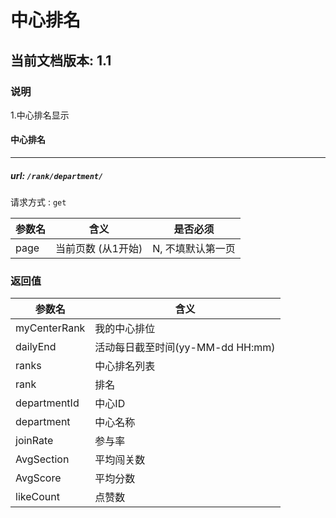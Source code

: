 # 中心排名

## 当前文档版本: 1.1

### 说明
1.中心排名显示

#### 中心排名
--------------------------------
##### url: `/rank/department/`
请求方式 : `get`

参数名    | 含义    | 是否必须
-------|--------|-----
page |   当前页数 (从1开始)  | N, 不填默认第一页


###  返回值

参数名  | 含义
-------------|-------------
myCenterRank|我的中心排位
dailyEnd         |活动每日截至时间(yy-MM-dd HH:mm)
ranks          |中心排名列表
rank| 排名
departmentId | 中心ID
department | 中心名称
joinRate |参与率
AvgSection |平均闯关数
AvgScore |平均分数
likeCount |点赞数
